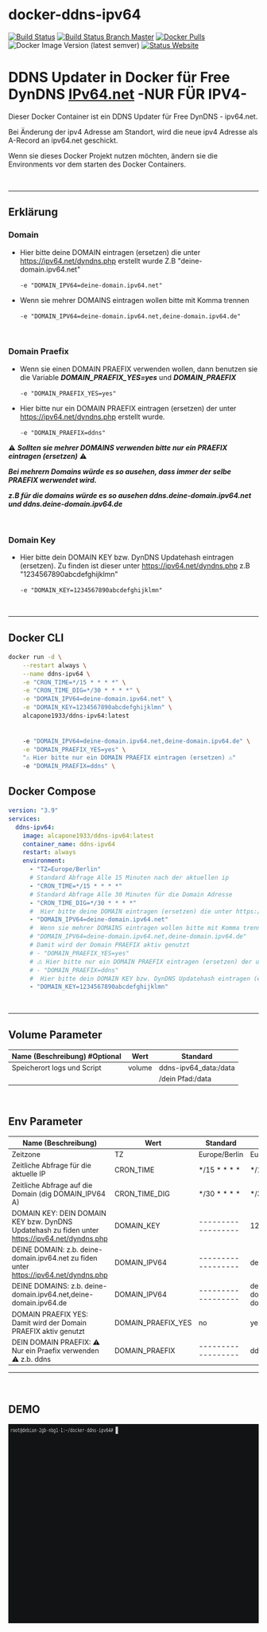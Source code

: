 # docker-ddns-ipv64

[![Build Status](https://shields.cosanostra-cloud.de/drone/build/alcapone1933/docker-ddns-ipv64?logo=drone&server=https%3A%2F%2Fdrone.docker-for-life.de)](https://drone.docker-for-life.de/alcapone1933/docker-ddns-ipv64)
[![Build Status Branch Master](https://shields.cosanostra-cloud.de/drone/build/alcapone1933/docker-ddns-ipv64/master?logo=drone&label=build%20%5Bbranch%20master%5D&server=https%3A%2F%2Fdrone.docker-for-life.de)](https://drone.docker-for-life.de/alcapone1933/docker-ddns-ipv64/branches)
[![Docker Pulls](https://shields.cosanostra-cloud.de/docker/pulls/alcapone1933/ddns-ipv64?logo=docker&logoColor=blue)](https://hub.docker.com/r/alcapone1933/ddns-ipv64/tags)
![Docker Image Version (latest semver)](https://shields.cosanostra-cloud.de/docker/v/alcapone1933/ddns-ipv64?sort=semver&logo=docker&logoColor=blue&label=dockerhub%20version)
[![Status Website](https://shields.cosanostra-cloud.de/website?down_color=red&down_message=DOWN&label=Status%20Webseite%20IPV64.NET&up_color=green&up_message=UP&url=https%3A%2F%2Fuptime.docker-for-life.de%2Fstatus%2Fipv64-net)](https://uptime.docker-for-life.de/status/ipv64-net)
&nbsp;

# DDNS Updater in Docker für Free DynDNS [IPv64.net](https://ipv64.net/) -NUR FÜR IPV4-

Dieser Docker Container ist ein DDNS Updater für Free DynDNS - ipv64.net.

Bei Änderung der ipv4 Adresse am Standort, wird die neue ipv4 Adresse als A-Record an ipv64.net geschickt.

Wenn sie dieses Docker Projekt nutzen möchten, ändern sie die Environments vor dem starten des Docker Containers.

&nbsp;

***

## Erklärung

### Domain

  * Hier bitte deine DOMAIN eintragen (ersetzen) die unter https://ipv64.net/dyndns.php erstellt wurde Z.B "deine-domain.ipv64.net"

    `-e "DOMAIN_IPV64=deine-domain.ipv64.net"`

  * Wenn sie mehrer DOMAINS eintragen wollen bitte mit Komma trennen

    `-e "DOMAIN_IPV64=deine-domain.ipv64.net,deine-domain.ipv64.de"`

&nbsp;

### Domain Praefix

  * Wenn sie einen DOMAIN PRAEFIX verwenden wollen, dann benutzen sie die Variable ***DOMAIN_PRAEFIX_YES=yes*** und ***DOMAIN_PRAEFIX***

    `-e "DOMAIN_PRAEFIX_YES=yes"`
  
  * Hier bitte nur ein DOMAIN PRAEFIX eintragen (ersetzen) der unter https://ipv64.net/dyndns.php erstellt wurde.

    `-e "DOMAIN_PRAEFIX=ddns"`

⚠️ ***Sollten sie mehrer DOMAINS verwenden bitte nur ein PRAEFIX eintragen (ersetzen)*** ⚠️

***Bei mehrern Domains würde es so ausehen, dass immer der selbe PRAEFIX werwendet wird.***

***z.B für die domains würde es so ausehen ddns.deine-domain.ipv64.net und ddns.deine-domain.ipv64.de***

&nbsp;

### Domain Key

  * Hier bitte dein DOMAIN KEY bzw. DynDNS Updatehash eintragen (ersetzen). Zu finden ist dieser unter https://ipv64.net/dyndns.php z.B "1234567890abcdefghijklmn"

    `-e "DOMAIN_KEY=1234567890abcdefghijklmn"`

&nbsp;

***

## Docker CLI

```bash
docker run -d \
    --restart always \
    --name ddns-ipv64 \
    -e "CRON_TIME=*/15 * * * *" \
    -e "CRON_TIME_DIG=*/30 * * * *" \
    -e "DOMAIN_IPV64=deine-domain.ipv64.net" \
    -e "DOMAIN_KEY=1234567890abcdefghijklmn" \
    alcapone1933/ddns-ipv64:latest


    -e "DOMAIN_IPV64=deine-domain.ipv64.net,deine-domain.ipv64.de" \
    -e "DOMAIN_PRAEFIX_YES=yes" \
    "⚠️ Hier bitte nur ein DOMAIN PRAEFIX eintragen (ersetzen) ⚠️"
    -e "DOMAIN_PRAEFIX=ddns" \
```

## Docker Compose

```yaml
version: "3.9"
services:
  ddns-ipv64:
    image: alcapone1933/ddns-ipv64:latest
    container_name: ddns-ipv64
    restart: always
    environment:
      - "TZ=Europe/Berlin"
      # Standard Abfrage Alle 15 Minuten nach der aktuellen ip
      - "CRON_TIME=*/15 * * * *"
      # Standard Abfrage Alle 30 Minuten für die Domain Adresse 
      - "CRON_TIME_DIG=*/30 * * * *"
      #  Hier bitte deine DOMAIN eintragen (ersetzen) die unter https://ipv64.net/dyndns.php erstellt wurde Z.B "deine-domain.ipv64.net"
      - "DOMAIN_IPV64=deine-domain.ipv64.net"
      #  Wenn sie mehrer DOMAINS eintragen wollen bitte mit Komma trennen
      # "DOMAIN_IPV64=deine-domain.ipv64.net,deine-domain.ipv64.de"
      # Damit wird der Domain PRAEFIX aktiv genutzt
      # - "DOMAIN_PRAEFIX_YES=yes"
      # ⚠️ Hier bitte nur ein DOMAIN PRAEFIX eintragen (ersetzen) der unter https://ipv64.net/dyndns.php erstellt wurde ⚠️
      # - "DOMAIN_PRAEFIX=ddns"
      #  Hier bitte dein DOMAIN KEY bzw. DynDNS Updatehash eintragen (ersetzen). Zu finden ist dieser unter https://ipv64.net/dyndns.php z.B "1234567890abcdefghijklmn"
      - "DOMAIN_KEY=1234567890abcdefghijklmn"

```

&nbsp;

***

## Volume Parameter

| Name (Beschreibung) #Optional | Wert    | Standard              |
| ----------------------------- | ------- | --------------------- |
| Speicherort logs und Script   | volume  | ddns-ipv64_data:/data |
|                               |         | /dein Pfad:/data      |

&nbsp;

## Env Parameter

| Name (Beschreibung)                                                                            | Wert               | Standard           | Beispiel                                     |
| ---------------------------------------------------------------------------------------------- | ------------------ | ------------------ | -------------------------------------------- |
| Zeitzone                                                                                       | TZ                 | Europe/Berlin      | Europe/Berlin                                |
| Zeitliche Abfrage für die aktuelle IP                                                          | CRON_TIME          | */15 * * * *       | */15 * * * *                                 |
| Zeitliche Abfrage auf die Domain (dig DOMAIN_IPV64 A)                                          | CRON_TIME_DIG      | */30 * * * *       | */30 * * * *                                 |
| DOMAIN KEY: DEIN DOMAIN KEY bzw. DynDNS Updatehash zu fiden unter https://ipv64.net/dyndns.php | DOMAIN_KEY         | ------------------ | 1234567890abcdefghijklmn                     |
| DEINE DOMAIN:  z.b. deine-domain.ipv64.net zu fiden unter         https://ipv64.net/dyndns.php | DOMAIN_IPV64       | ------------------ | deine-domain.ipv64.net                       |
| DEINE DOMAINS: z.b. deine-domain.ipv64.net,deine-domain.ipv64.de                               | DOMAIN_IPV64       | ------------------ | deine-domain.ipv64.net,deine-domain.ipv64.de |
| DOMAIN PRAEFIX YES: Damit wird der Domain PRAEFIX aktiv genutzt                                | DOMAIN_PRAEFIX_YES | no                 | yes                                          |
| DEIN DOMAIN PRAEFIX: ⚠️ Nur ein Praefix verwenden ⚠️ z.b. ddns                               | DOMAIN_PRAEFIX     | ------------------ | ddns                                         |


* * *

&nbsp;

## DEMO

<img src="demo/demo.gif" width="700" height="400">

